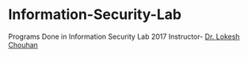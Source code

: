 # Information-Security-Lab


Programs Done in Information Security Lab 2017
Instructor- [Dr. Lokesh Chouhan](http://www.lokeshchouhan.com)
